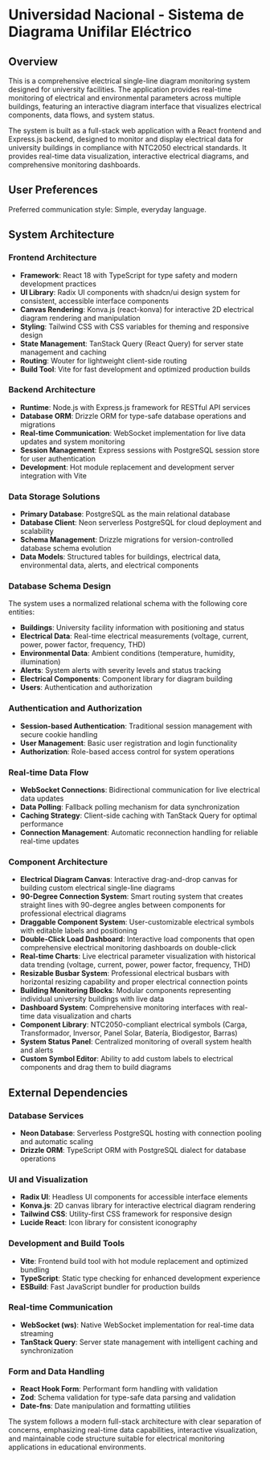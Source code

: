# Universidad Nacional - Sistema de Diagrama Unifilar Eléctrico

## Overview

This is a comprehensive electrical single-line diagram monitoring system designed for university facilities. The application provides real-time monitoring of electrical and environmental parameters across multiple buildings, featuring an interactive diagram interface that visualizes electrical components, data flows, and system status.

The system is built as a full-stack web application with a React frontend and Express.js backend, designed to monitor and display electrical data for university buildings in compliance with NTC2050 electrical standards. It provides real-time data visualization, interactive electrical diagrams, and comprehensive monitoring dashboards.

## User Preferences

Preferred communication style: Simple, everyday language.

## System Architecture

### Frontend Architecture
- **Framework**: React 18 with TypeScript for type safety and modern development practices
- **UI Library**: Radix UI components with shadcn/ui design system for consistent, accessible interface components
- **Canvas Rendering**: Konva.js (react-konva) for interactive 2D electrical diagram rendering and manipulation
- **Styling**: Tailwind CSS with CSS variables for theming and responsive design
- **State Management**: TanStack Query (React Query) for server state management and caching
- **Routing**: Wouter for lightweight client-side routing
- **Build Tool**: Vite for fast development and optimized production builds

### Backend Architecture
- **Runtime**: Node.js with Express.js framework for RESTful API services
- **Database ORM**: Drizzle ORM for type-safe database operations and migrations
- **Real-time Communication**: WebSocket implementation for live data updates and system monitoring
- **Session Management**: Express sessions with PostgreSQL session store for user authentication
- **Development**: Hot module replacement and development server integration with Vite

### Data Storage Solutions
- **Primary Database**: PostgreSQL as the main relational database
- **Database Client**: Neon serverless PostgreSQL for cloud deployment and scalability
- **Schema Management**: Drizzle migrations for version-controlled database schema evolution
- **Data Models**: Structured tables for buildings, electrical data, environmental data, alerts, and electrical components

### Database Schema Design
The system uses a normalized relational schema with the following core entities:
- **Buildings**: University facility information with positioning and status
- **Electrical Data**: Real-time electrical measurements (voltage, current, power, power factor, frequency, THD)
- **Environmental Data**: Ambient conditions (temperature, humidity, illumination)
- **Alerts**: System alerts with severity levels and status tracking
- **Electrical Components**: Component library for diagram building
- **Users**: Authentication and authorization

### Authentication and Authorization
- **Session-based Authentication**: Traditional session management with secure cookie handling
- **User Management**: Basic user registration and login functionality
- **Authorization**: Role-based access control for system operations

### Real-time Data Flow
- **WebSocket Connections**: Bidirectional communication for live electrical data updates
- **Data Polling**: Fallback polling mechanism for data synchronization
- **Caching Strategy**: Client-side caching with TanStack Query for optimal performance
- **Connection Management**: Automatic reconnection handling for reliable real-time updates

### Component Architecture
- **Electrical Diagram Canvas**: Interactive drag-and-drop canvas for building custom electrical single-line diagrams
- **90-Degree Connection System**: Smart routing system that creates straight lines with 90-degree angles between components for professional electrical diagrams
- **Draggable Component System**: User-customizable electrical symbols with editable labels and positioning
- **Double-Click Load Dashboard**: Interactive load components that open comprehensive electrical monitoring dashboards on double-click
- **Real-time Charts**: Live electrical parameter visualization with historical data trending (voltage, current, power, power factor, frequency, THD)
- **Resizable Busbar System**: Professional electrical busbars with horizontal resizing capability and proper electrical connection points
- **Building Monitoring Blocks**: Modular components representing individual university buildings with live data
- **Dashboard System**: Comprehensive monitoring interfaces with real-time data visualization and charts
- **Component Library**: NTC2050-compliant electrical symbols (Carga, Transformador, Inversor, Panel Solar, Batería, Biodigestor, Barras)
- **System Status Panel**: Centralized monitoring of overall system health and alerts
- **Custom Symbol Editor**: Ability to add custom labels to electrical components and drag them to build diagrams

## External Dependencies

### Database Services
- **Neon Database**: Serverless PostgreSQL hosting with connection pooling and automatic scaling
- **Drizzle ORM**: TypeScript ORM with PostgreSQL dialect for database operations

### UI and Visualization
- **Radix UI**: Headless UI components for accessible interface elements
- **Konva.js**: 2D canvas library for interactive electrical diagram rendering
- **Tailwind CSS**: Utility-first CSS framework for responsive design
- **Lucide React**: Icon library for consistent iconography

### Development and Build Tools
- **Vite**: Frontend build tool with hot module replacement and optimized bundling
- **TypeScript**: Static type checking for enhanced development experience
- **ESBuild**: Fast JavaScript bundler for production builds

### Real-time Communication
- **WebSocket (ws)**: Native WebSocket implementation for real-time data streaming
- **TanStack Query**: Server state management with intelligent caching and synchronization

### Form and Data Handling
- **React Hook Form**: Performant form handling with validation
- **Zod**: Schema validation for type-safe data parsing and validation
- **Date-fns**: Date manipulation and formatting utilities

The system follows a modern full-stack architecture with clear separation of concerns, emphasizing real-time data capabilities, interactive visualization, and maintainable code structure suitable for electrical monitoring applications in educational environments.